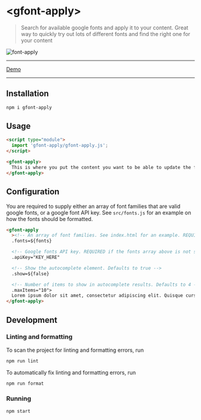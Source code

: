 # \<gfont-apply>

> Search for available google fonts and apply it to your content. Great way to quickly try out lots of different fonts and find the right one for your content

![font-apply](https://user-images.githubusercontent.com/12684286/137629878-e768edb0-083f-4432-9a0d-f6f3d99558c0.gif)

___
[Demo](https://bmpickford.github.io/google-font-apply-wc/)
___

## Installation

```bash
npm i gfont-apply
```

## Usage

```html
<script type="module">
  import 'gfont-apply/gfont-apply.js';
</script>

<gfont-apply>
  This is where you put the content you want to be able to update the font for
</gfont-apply>
```

## Configuration

You are required to supply either an array of font families that are valid google fonts, or a google font API key. See `src/fonts.js` for an example on how the fonts should be formatted.

```html
<gfont-apply
  ><!-- An array of font families. See index.html for an example. REQUIRED if google fonts API key is not supplied -->
  .fonts=${fonts}

  <!-- Google fonts API key. REQUIRED if the fonts array above is not set -->
  .apiKey="KEY_HERE"

  <!-- Show the autocomplete element. Defaults to true -->
  .show=${false}

  <!-- Number of items to show in autocomplete results. Defaults to 4 -->
  .maxItems="10">
  Lorem ipsum dolor sit amet, consectetur adipiscing elit. Quisque cursus. 
</gfont-apply>
```

## Development

### Linting and formatting

To scan the project for linting and formatting errors, run

```bash
npm run lint
```

To automatically fix linting and formatting errors, run

```bash
npm run format
```

### Running

```bash
npm start
```
